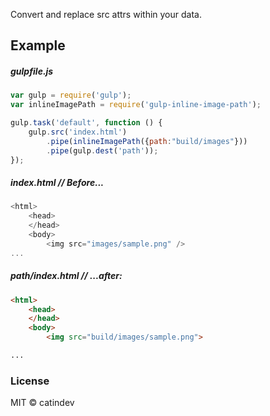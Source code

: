 Convert and replace src attrs within your data.

## Example

##### gulpfile.js

```js
var gulp = require('gulp');
var inlineImagePath = require('gulp-inline-image-path');

gulp.task('default', function () {
	gulp.src('index.html')
		.pipe(inlineImagePath({path:"build/images"}))
		.pipe(gulp.dest('path'));
});
```


##### index.html // Before...

```js
<html>
	<head>
	</head>
	<body>
		<img src="images/sample.png" />
...
```


##### path/index.html // ...after:

```html
<html>
	<head>
	</head>
	<body>
		<img src="build/images/sample.png">

...
```


### License

MIT © catindev
